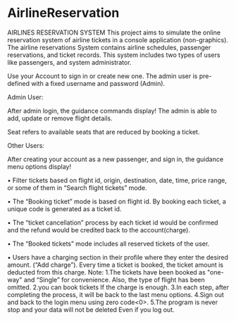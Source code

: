 # AirlineReservation
AIRLINES RESERVATION SYSTEM
This project aims to simulate the online reservation system of airline tickets in a console application (non-graphics). The airline reservations System contains airline schedules, passenger reservations, and ticket records. This system includes two types of users like passengers, and system administrator.

Use your Account to sign in or create new one. The admin user is pre-defined with a fixed username and password (Admin).

Admin User:

After admin login, the guidance commands display! The admin is able to add, update or remove flight details.

Seat refers to available seats that are reduced by booking a ticket.

Other Users:

After creating your account as a new passenger, and sign in, the guidance menu options display!

• Filter tickets based on flight id, origin, destination, date, time, price range, or some of them in “Search flight tickets” mode.

• The “Booking ticket” mode is based on flight id. By booking each ticket, a unique code is generated as a ticket id.

• The “ticket cancellation” process by each ticket id would be confirmed and the refund would be credited back to the account(charge).

• The “Booked tickets” mode includes all reserved tickets of the user.

• Users have a charging section in their profile where they enter the desired amount. (“Add charge”). Every time a ticket is booked, the ticket amount is deducted from     this charge.
Note:
1.The tickets have been booked as "one-way" and “Single” for convenience. Also, the type of flight has been omitted.
2.you can book tickets If the charge is enough.
3.In each step, after completing the process, it will be back to the last menu options.
4.Sign out and back to the login menu using zero code<0>.
5.The program is never stop and your data will not be deleted Even if you log out.
